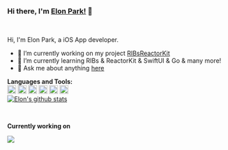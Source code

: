 ### Hi there, I'm [Elon Park!](https://elonpark.github.io) 👋

<br />

Hi, I'm Elon Park, a iOS App developer.

- 🔭 I’m currently working on my project [RIBsReactorKit](https://github.com/ElonPark/RIBsReactorKit)
- 🌱 I’m currently learning RIBs & ReactorKit & SwiftUI & Go & many more!
- 💬 Ask me about anything [here](https://github.com/ElonPark/ElonPark/issues)

**Languages and Tools:**  
<code><img height="20" src="https://img.shields.io/badge/iOS-000000?style=flat-squaree&logo=Apple&logoColor=white"></code>
<code><img height="20" src="https://img.shields.io/badge/Swift-FA7343?style=flat-squaree&logo=Swift&logoColor=white"></code>
<code><img height="20" src="https://img.shields.io/badge/RxSwift-B7178c?style=flat-squaree&logo=ReactiveX&logoColor=white"></code>
<code><img height="20" src="https://img.shields.io/badge/Python-3776AB?style=flat-squaree&logo=Python&logoColor=white"></code>
<code><img height="20" src="https://img.shields.io/badge/Ruby-CC342D?style=flat-squaree&logo=Ruby&logoColor=white"></code>
<code><img height="20" src="https://img.shields.io/badge/Java-007396?style=flat-squaree&logo=Java&logoColor=white"></code>
<br />
<a href="https://github.com/anuraghazra/github-readme-stats">
  <img align="center" src="https://github-readme-stats.vercel.app/api?username=ElonPark&show_icons=true&theme=radical&line_height=27&count_private=true" alt="Elon's github stats" />
</a>

<br />

**Currently working on**    
<p>
<a href="https://github.com/ElonPark/RIBsReactorKit">
  <img align="center" src="https://github-readme-stats.vercel.app/api/pin/?username=ElonPark&repo=RIBsReactorKit&theme=radical" />
</a> 
</p>
